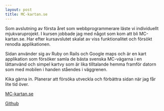 ```yaml
---
layout: post
title: MC-kartan.se
---
```


Som avslutning av första året som webbprogrammerare läste vi
individuellt mjukvaruprojekt. I kursen jobbade jag med något som kom att
bli MC-kartan.se. Har efter kursavslutet skalat av viss funktionalitet och försökt
renodla applikationen.

Sidan använder sig av Ruby on Rails och Google maps och är en kart
applikation som försöker samla de bästa svenska MC-vägarna i en lättanvänd och 
simpel kartvy som är lika tilltalande hemma framför datorn som med mobilen i handen 
ståendes i väggrenen.

Kika gärna in. Planerar att försöka utveckla och förbättra sidan när jag
får lite tid över.

[MC-kartan.se](http://www.mc-kartan.se)

[Github](https://github.com/rk222ev/mckartan.se)
